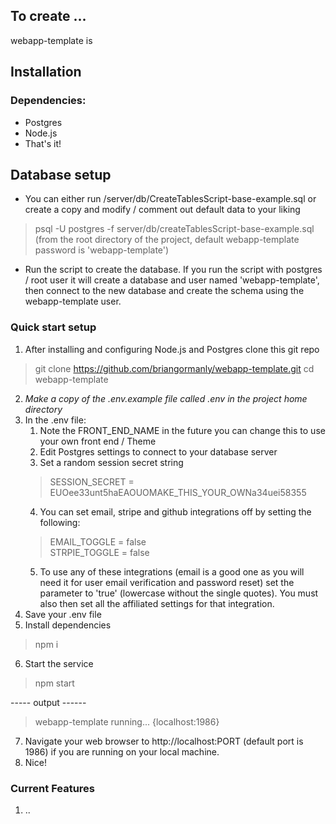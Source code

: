 ## To create ...


webapp-template is 

## Installation  

### Dependencies:
 * Postgres 
 * Node.js
 * That's it!

## Database setup
* You can either run /server/db/CreateTablesScript-base-example.sql or create a copy and modify / comment out default data to your liking
>  psql -U postgres -f server/db/createTablesScript-base-example.sql (from the root directory of the project, default webapp-template password is 'webapp-template')
* Run the script to create the database.  If you run the script with postgres / root user it will create a database and user named 'webapp-template', then connect to the new database and create the schema using the webapp-template user.

### Quick start setup
1. After installing and configuring Node.js and Postgres clone this git repo
> git clone https://github.com/briangormanly/webapp-template.git
> cd webapp-template
2. *Make a copy of the .env.example file called .env in the project home directory* 
3. In the .env file: 
    1. Note the FRONT_END_NAME in the future you can change this to use your own front end / Theme 
    2. Edit Postgres settings to connect to your database server
    3. Set a random session secret string 
    > SESSION_SECRET = EUOee33unt5haEAOUOMAKE_THIS_YOUR_OWNa34uei58355
    4. You can set email, stripe and github integrations off by setting the following:
    > EMAIL_TOGGLE = false  
    > STRPIE_TOGGLE = false  
    5. To use any of these integrations (email is a good one as you will need it for user email verification and password reset) set the parameter to 'true' (lowercase without the single quotes). You must also then set all the affiliated settings for that integration.
4. Save your .env file
5. Install dependencies 
> npm i
6. Start the service
> npm start

----- output ------
>
> webapp-template running... {localhost:1986}
7. Navigate your web browser to http://localhost:PORT (default port is 1986) if you are running on your local machine.
8. Nice!


### Current Features
1. ..
